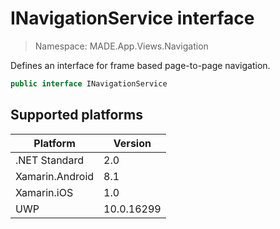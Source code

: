 # INavigationService interface

> Namespace: MADE.App.Views.Navigation

Defines an interface for frame based page-to-page navigation.

```csharp
public interface INavigationService
```

## Supported platforms

| Platform | Version |
| --- | --- |
| .NET Standard | 2.0 |
| Xamarin.Android | 8.1 |
| Xamarin.iOS  | 1.0 |
| UWP | 10.0.16299 | 